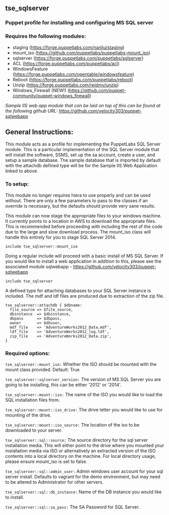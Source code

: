 ## tse_sqlserver
### Puppet profile for installing and configuring MS SQL server

### Requires the following modules:

* staging  (https://forge.puppetlabs.com/nanliu/staging)
* mount_iso  (https://github.com/puppetlabs/puppetlabs-mount_iso)
* sqlserver  (https://forge.puppetlabs.com/puppetlabs/sqlserver)
* ACL  (https://forge.puppetlabs.com/puppetlabs/acl)
* WindowsFeature  (https://forge.puppetlabs.com/opentable/windowsfeature)
* Reboot  (https://forge.puppetlabs.com/puppetlabs/reboot)
* Unzip  (https://forge.puppetlabs.com/reidmv/unzip)
* Windows_Firewall (NEW!) (https://github.com/puppet-community/puppet-windows_firewall)

*Sample IIS web app module that can be laid on top of this can be found at the following github URL:*
https://github.com/velocity303/puppet-sqlwebapp

## General Instructions:

This module acts as a profile for implementing the PuppetLabs SQL Server module. This is a particular implementation of the SQL Server module that will install the software, SSMS, set up the sa account, create a user, and setup a sample database. The sample database that is imported by default with the attachdb defined type will be for the Sample IIS Web Application linked to above.

### To setup:
This module no longer requires hiera to use properly and can be used without. There are only a few parameters to pass to the classes if an override is necessary, but the defaults should provide very sane results.

This module can now stage the appropriate files to your windows machine. It currently points to a location in AWS to download the appropriate files. This is recommended before proceeding with including the rest of the code due to the large and slow download process. The mount_iso class will handle this entirely for you to stage SQL Server 2014.
```puppet
include tse_sqlserver::mount_iso
```

Doing a regular include will proceed with a basic install of MS SQL Server. If you would like to install a web application in addition to this, please see the associated module sqlwebapp - https://github.com/velocity303/puppet-sqlwebapp

```puppet
include tse_sqlserver
```

A defined type for attaching databases to your SQL Server instance is included. The mdf and ldf files are produced due to extraction of the zip file.

```puppet
tse_sqlserver::attachdb { $dbname:
  file_source => $file_source,
  dbinstance  => $dbinstance,
  dbpass      => $dbpass,
  owner       => $dbuser,
  mdf_file    => 'AdventureWorks2012_Data.mdf',
  ldf_file    => 'AdventureWorks2012_log.ldf',
  zip_file    => 'AdventureWorks2012_Data.zip',
}
```

### Required options:

`tse_sqlserver::mount_iso:`
 Whether the ISO should be mounted with the mount class provided. Default: True

`tse_sqlserver::sqlserver_version:` The version of MS SQL Server you are going to be installing, this can be either '2012' or '2014'.

`tse_sqlserver::mount::iso:` The name of the ISO you would like to load the SQL installation files from.

`tse_sqlserver::mount::iso_drive:` The drive letter you would like to use for mounting of the drive.

`tse_sqlserver::mount::iso_source:` The location of the iso to be downloaded to your server.

`tse_sqlserver::sql::source:` The source directory for the sql server installation media. This will either point to the drive where you mounted your installation media via ISO or alternatively an extracted version of the ISO contents into a local directory on the machine. For local directory usage, please ensure mount_iso is set to false.

`tse_sqlserver::sql::admin_user:` Admin windows user account for your sql server install. Defaults to vagrant for the demo environment, but may need to be altered to Administrator for other servers.

`tse_sqlserver::sql::db_instance:` Name of the DB instance you would like to install.

`tse_sqlserver::sql::sa_pass:` The SA Password for SQL Server.
